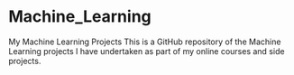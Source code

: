 # Machine_Learning
My Machine Learning Projects
This is a GitHub repository of the Machine Learning projects I have undertaken as part of my online courses and side projects.
